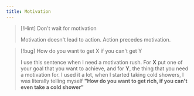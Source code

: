 ```yaml
---
title: Motivation
---
```


> [!Hint] Don't wait for motivation
>
> Motivation doesn't lead to action. Action precedes motivation.

> [!bug] How do you want to get X if you can't get Y
>
> I use this sentence when I need a motivation rush. For **X** put one of your goal that you want to achieve, and for **Y**, the thing that you need a motivation for. I used it a lot, when I started taking cold showers, I was literally telling myself **"How do you want to get rich, if you can't even take a cold shower"**